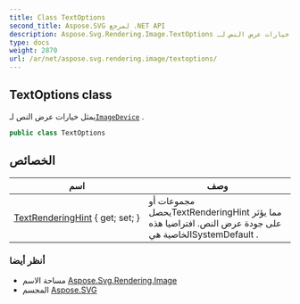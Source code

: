 ```yaml
---
title: Class TextOptions
second_title: Aspose.SVG لمرجع .NET API
description: Aspose.Svg.Rendering.Image.TextOptions فصل. يمثل خيارات عرض النص لـImageDevice .
type: docs
weight: 2870
url: /ar/net/aspose.svg.rendering.image/textoptions/
---
```

## TextOptions class

يمثل خيارات عرض النص لـ[`ImageDevice`](../imagedevice/) .

```csharp
public class TextOptions
```

## الخصائص

| اسم | وصف |
| --- | --- |
| [TextRenderingHint](../../aspose.svg.rendering.image/textoptions/textrenderinghint/) { get; set; } | مجموعات أو يحصلTextRenderingHint مما يؤثر على جودة عرض النص. افتراضيا هذه الخاصية هيSystemDefault . |

### أنظر أيضا

* مساحة الاسم [Aspose.Svg.Rendering.Image](../../aspose.svg.rendering.image/)
* المجسم [Aspose.SVG](../../)


